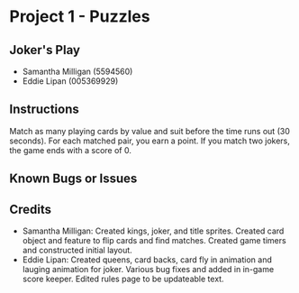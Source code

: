 #	Project	1 - Puzzles

##	Joker's Play

*	Samantha Milligan (5594560)
* Eddie Lipan (005369929)

##	Instructions
Match as many playing cards by value and suit before the time runs out (30 seconds). For each matched pair, you earn a point. If you match two jokers, the game ends with a score of 0.

##	Known	Bugs	or	Issues


##	Credits

*	Samantha Milligan: Created kings, joker, and title sprites. Created card object and feature to flip cards and find matches. Created game timers and constructed initial layout.
* Eddie Lipan: Created queens, card backs, card fly in animation and lauging animation for joker. Various bug fixes and added in in-game score keeper. Edited rules page to be updateable text.
